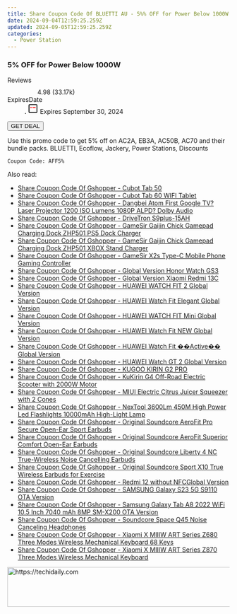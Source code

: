 ```yaml
---
title: Share Coupon Code Of BLUETTI AU - 5%% OFF for Power Below 1000W
date: 2024-09-04T12:59:25.259Z
updated: 2024-09-05T12:59:25.259Z
categories:
  - Power Station
---
```



<main class="px-4 py-6 sm:p-6 md:px-8 md:py-10">
  <div class="mx-auto grid max-w-4xl grid-cols-1">
    <div class="relative col-start-1 row-start-1 flex flex-col-reverse rounded-lg bg-gradient-to-t from-black/75 via-black/0 p-3 sm:row-start-2 sm:bg-none sm:p-0 lg:row-start-1">
      <h3 class="mt-1 text-lg font-semibold text-white sm:text-slate-900 md:text-2xl dark:sm:text-white">5% OFF for Power Below 1000W</h3>
    </div>
        <dl class="row-start-2 mt-4 flex items-center text-xs font-medium sm:row-start-3 sm:mt-1 md:mt-2.5 lg:row-start-2">
      <dt class="sr-only">Reviews</dt>
      <dd class="flex items-center text-indigo-600 dark:text-indigo-400">
        <svg width="24" height="24" fill="none" aria-hidden="true" class="mr-1 stroke-current dark:stroke-indigo-500">
          <path d="m12 5 2 5h5l-4 4 2.103 5L12 16l-5.103 3L9 14l-4-4h5l2-5Z" stroke-width="2" stroke-linecap="round" stroke-linejoin="round" />
        </svg>
        <span>4.98 <span class="font-normal text-slate-400">(33.17k)</span></span>
      </dd>
      <dt class="sr-only">ExpiresDate</dt>
      <dd class="flex items-center">
        <svg width="2" height="2" aria-hidden="true" fill="currentColor" class="mx-3 text-slate-300">
          <circle cx="1" cy="1" r="1" />
        </svg>
        <svg width="24" height="24" viewBox="0 0 24 24" fill="none" stroke="currentColor" stroke-width="2">
          <rect x="3" y="3" width="18" height="18" rx="2" fill="#fff" />
          <path d="M6 10L18 10" stroke="red" stroke-width="2" fill="none" />
          <path d="M10 6L10 18" stroke="#fff" stroke-width="2" fill="none" />
        </svg>
        Expires September 30, 2024      </dd>
    </dl>
    <div class="col-start-1 row-start-3 mt-4 self-center sm:col-start-2 sm:row-span-2 sm:row-start-2 sm:mt-0 lg:col-start-1 lg:row-start-3 lg:row-end-4 lg:mt-6">
      <button type="button" onClick="javascript:window.open(decodeURIComponent('https%3A%2F%2Fwww.shareasale.com%2Fu.cfm%3Fd%3D1227457%26m%3D109567%26u%3D4338022'), '_blank');void(0);" class="rounded-lg bg-red-600 px-3 py-2 text-sm font-medium leading-6 text-white">
       GET DEAL
      </button>
    </div>
    <p class="col-start-1 mt-4 text-sm leading-6 sm:col-span-2 lg:col-span-1 lg:row-start-4 lg:mt-6 dark:text-slate-400">Use this promo code to get 5% off on AC2A, EB3A, AC50B, AC70 and their bundle packs. 
BLUETTI, Ecoflow, Jackery, Power Stations, Discounts</p>
    <p class="mt-4">
      <code class="bg-purple-900 p-4 text-sm font-bold text-white" onClick="javascript:window.open(decodeURIComponent('https%3A%2F%2Fwww.shareasale.com%2Fu.cfm%3Fd%3D1227457%26m%3D109567%26u%3D4338022'), '_blank');void(0);">Coupon Code: <span class="bg-green-500 p-2 rounded tracking-widest">AFF5%</span></code>
    </p>
  </div>
</main>
<span class="atpl-alsoreadstyle">Also read:</span>
<div><ul>
<li><a href="https://coupons.techidaily.com/coupon-1118293-share-97331-sale/"><u>Share Coupon Code Of Gshopper - Cubot Tab 50</u></a></li>
<li><a href="https://coupons.techidaily.com/coupon-1118294-share-97331-sale/"><u>Share Coupon Code Of Gshopper - Cubot Tab 60 WIFI Tablet</u></a></li>
<li><a href="https://coupons.techidaily.com/coupon-1118353-share-97331-sale/"><u>Share Coupon Code Of Gshopper - Dangbei Atom First Google TV? Laser Projector 1200 ISO Lumens 1080P ALPD? Dolby Audio</u></a></li>
<li><a href="https://coupons.techidaily.com/coupon-1118290-share-97331-sale/"><u>Share Coupon Code Of Gshopper - DriveTron S9plus-15AH</u></a></li>
<li><a href="https://coupons.techidaily.com/coupon-1118351-share-97331-sale/"><u>Share Coupon Code Of Gshopper - GameSir Gaijin Chick Gamepad Charging Dock ZHP501 PS5 Dock Charger</u></a></li>
<li><a href="https://coupons.techidaily.com/coupon-1118352-share-97331-sale/"><u>Share Coupon Code Of Gshopper - GameSir Gaijin Chick Gamepad Charging Dock ZHP501 XBOX Stand Charger</u></a></li>
<li><a href="https://coupons.techidaily.com/coupon-1118357-share-97331-sale/"><u>Share Coupon Code Of Gshopper - GameSir X2s Type-C Mobile Phone Gaming Controller</u></a></li>
<li><a href="https://coupons.techidaily.com/coupon-1118297-share-97331-sale/"><u>Share Coupon Code Of Gshopper - Global Version Honor Watch GS3</u></a></li>
<li><a href="https://coupons.techidaily.com/coupon-1118356-share-97331-sale/"><u>Share Coupon Code Of Gshopper - Global Version Xiaomi Redmi 13C</u></a></li>
<li><a href="https://coupons.techidaily.com/coupon-1118296-share-97331-sale/"><u>Share Coupon Code Of Gshopper - HUAWEI WATCH FIT 2 Global Version</u></a></li>
<li><a href="https://coupons.techidaily.com/coupon-1118348-share-97331-sale/"><u>Share Coupon Code Of Gshopper - HUAWEI Watch Fit Elegant Global Version</u></a></li>
<li><a href="https://coupons.techidaily.com/coupon-1118295-share-97331-sale/"><u>Share Coupon Code Of Gshopper - HUAWEI WATCH FIT Mini Global Version</u></a></li>
<li><a href="https://coupons.techidaily.com/coupon-1118347-share-97331-sale/"><u>Share Coupon Code Of Gshopper - HUAWEI Watch Fit NEW Global Version</u></a></li>
<li><a href="https://coupons.techidaily.com/coupon-1118346-share-97331-sale/"><u>Share Coupon Code Of Gshopper - HUAWEI Watch Fit ��Active�� Global Version</u></a></li>
<li><a href="https://coupons.techidaily.com/coupon-1118349-share-97331-sale/"><u>Share Coupon Code Of Gshopper - HUAWEI Watch GT 2 Global Version</u></a></li>
<li><a href="https://coupons.techidaily.com/coupon-1118358-share-97331-sale/"><u>Share Coupon Code Of Gshopper - KUGOO KIRIN G2 PRO</u></a></li>
<li><a href="https://coupons.techidaily.com/coupon-1118354-share-97331-sale/"><u>Share Coupon Code Of Gshopper - KuKirin G4 Off-Road Electric Scooter with 2000W Motor</u></a></li>
<li><a href="https://coupons.techidaily.com/coupon-1118350-share-97331-sale/"><u>Share Coupon Code Of Gshopper - MIUI Electric Citrus Juicer Squeezer with 2 Cones</u></a></li>
<li><a href="https://coupons.techidaily.com/coupon-1118359-share-97331-sale/"><u>Share Coupon Code Of Gshopper - NexTool 3600Lm 450M High Power Led Flashlights 10000mAh High-Light Lamp</u></a></li>
<li><a href="https://coupons.techidaily.com/coupon-1118341-share-97331-sale/"><u>Share Coupon Code Of Gshopper - Original Soundcore AeroFit Pro Secure Open-Ear Sport Earbuds</u></a></li>
<li><a href="https://coupons.techidaily.com/coupon-1118342-share-97331-sale/"><u>Share Coupon Code Of Gshopper - Original Soundcore AeroFit Superior Comfort Open-Ear Earbuds</u></a></li>
<li><a href="https://coupons.techidaily.com/coupon-1118343-share-97331-sale/"><u>Share Coupon Code Of Gshopper - Original Soundcore Liberty 4 NC True-Wireless Noise Cancelling Earbuds</u></a></li>
<li><a href="https://coupons.techidaily.com/coupon-1118344-share-97331-sale/"><u>Share Coupon Code Of Gshopper - Original Soundcore Sport X10 True Wireless Earbuds for Exercise</u></a></li>
<li><a href="https://coupons.techidaily.com/coupon-1118355-share-97331-sale/"><u>Share Coupon Code Of Gshopper - Redmi 12 without NFCGlobal Version</u></a></li>
<li><a href="https://coupons.techidaily.com/coupon-1118292-share-97331-sale/"><u>Share Coupon Code Of Gshopper - SAMSUNG Galaxy S23 5G S9110 OTA Version</u></a></li>
<li><a href="https://coupons.techidaily.com/coupon-1118291-share-97331-sale/"><u>Share Coupon Code Of Gshopper - Samsung Galaxy Tab A8 2022 WiFi 10.5 Inch 7040 mAh 8MP SM-X200 OTA Version</u></a></li>
<li><a href="https://coupons.techidaily.com/coupon-1118345-share-97331-sale/"><u>Share Coupon Code Of Gshopper - Soundcore Space Q45 Noise Canceling Headphones</u></a></li>
<li><a href="https://coupons.techidaily.com/coupon-1118298-share-97331-sale/"><u>Share Coupon Code Of Gshopper - Xiaomi X MIIIW ART Series Z680 Three Modes Wireless Mechanical Keyboard 68 Keys</u></a></li>
<li><a href="https://coupons.techidaily.com/coupon-1118299-share-97331-sale/"><u>Share Coupon Code Of Gshopper - Xiaomi X MIIIW ART Series Z870 Three Modes Wireless Mechanical Keyboard</u></a></li>
</ul></div>

<ins class="adsbygoogle"
      style="display:block"
      data-ad-client="ca-pub-7571918770474297"
      data-ad-slot="8358498916"
      data-ad-format="auto"
      data-full-width-responsive="true"></ins>
<!-- affiliate ads begin -->
<a href="https://appsumo.8odi.net/c/5597632/2037359/7443" target="_top" id="2037359">
  <img src="//a.impactradius-go.com/display-ad/7443-2037359" border="0" alt="https://techidaily.com" width="728" height="90"/>
</a>
<img height="0" width="0" src="https://appsumo.8odi.net/i/5597632/2037359/7443" style="position:absolute;visibility:hidden;" border="0" />
<!-- affiliate ads end -->